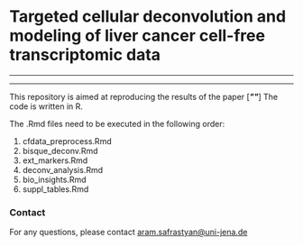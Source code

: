 # Targeted cellular deconvolution and modeling of liver cancer cell-free transcriptomic data

_____________________________________________

_____________________________________________

This repository is aimed at reproducing the results of the paper [***""***] The code is written in R. 

The .Rmd files need to be executed in the following order:

1. cfdata_preprocess.Rmd
2. bisque_deconv.Rmd
3. ext_markers.Rmd
4. deconv_analysis.Rmd
5. bio_insights.Rmd
6. suppl_tables.Rmd

### Contact
For any questions, please contact <aram.safrastyan@uni-jena.de>

